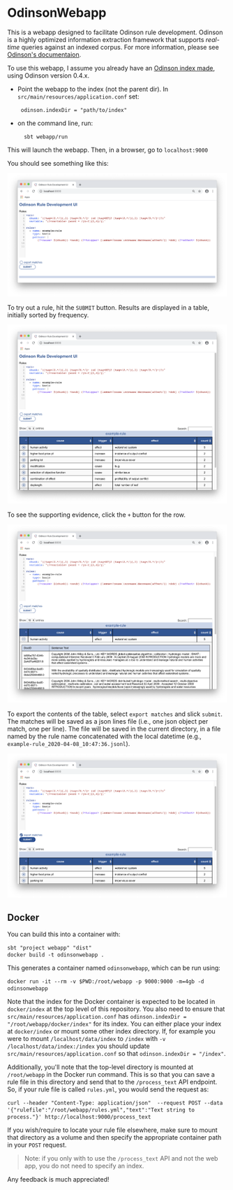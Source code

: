 # OdinsonWebapp


This is a webapp designed to facilitate Odinson rule development.
Odinson is a highly optimized information extraction framework that 
supports *real-time* queries against an indexed corpus.
For more information, please see [Odinson's documentaion](https://github.com/lum-ai/odinson).

To use this webapp, I assume you already have an [Odinson index made](http://gh.lum.ai/odinson/making_index.html), using Odinson version 0.4.x.

 - Point the webapp to the index (not the parent dir).  In `src/main/resources/application.conf` 
 set: 
    
        odinson.indexDir = "path/to/index"

- on the command line, run: 

        sbt webapp/run
        
This will launch the webapp.  Then, in a browser, go to `localhost:9000`

You should see something like this:

![image](docs/images/main_screen.png)

To try out a rule, hit the `SUBMIT` button.
Results are displayed in a table, initially sorted by frequency.

![image](docs/images/results.png)

To see the supporting evidence, click the `+` button for the row.

![image](docs/images/evidence.png)

To export the contents of the table, select `export matches` and slick `submit`.
The matches will be saved as a json lines file (i.e., one json object per match, one per line).
The file will be saved in the current directory, in a file named by the rule name concatenated
with the local datetime (e.g., `example-rule_2020-04-08_10:47:36.jsonl`).

![image](docs/images/export.png)

## Docker

You can build this into a container with:

```
sbt "project webapp" "dist"
docker build -t odinsonwebapp .
```

This generates a container named `odinsonwebapp`, which can be run using:

```
docker run -it --rm -v $PWD:/root/webapp -p 9000:9000 -m=4gb -d odinsonwebapp
```

Note that the index for the Docker container is expected to be located in `docker/index` at the top level of this repository. You also need to ensure that `src/main/resources/application.conf` has `odinson.indexDir = "/root/webapp/docker/index"` for its index. You can either place your index at `docker/index` or mount some other index directory. If, for example you were to mount `/localhost/data/index` to `/index` with `-v /localhost/data/index:/index` you should update `src/main/resources/application.conf` so that `odinson.indexDir = "/index"`.

Additionally, you'll note that the top-level directory is mounted at `/root/webapp` in the Docker run command. This is so that you can save a rule file in this directory and send that to the `/process_text` API endpoint. So, if your rule file is called `rules.yml`, you would send the request as:

```
curl --header "Content-Type: application/json"  --request POST --data '{"rulefile":"/root/webapp/rules.yml","text":"Text string to process."}' http://localhost:9000/process_text
```

If you wish/require to locate your rule file elsewhere, make sure to mount that directory as a volume and then specify the appropriate container path in your `POST` request.

> Note: if you only with to use the `/process_text` API and not the web app, you do not need to specify an index.

Any feedback is much appreciated!
